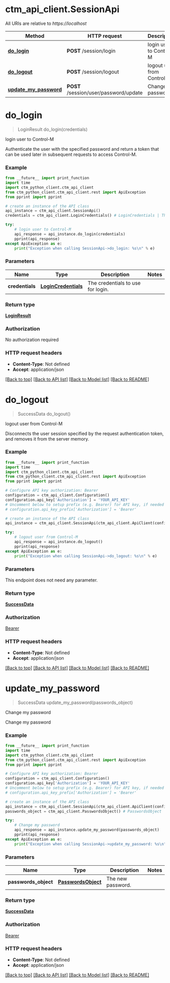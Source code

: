 # ctm_api_client.SessionApi

All URIs are relative to *https://localhost*

Method | HTTP request | Description
------------- | ------------- | -------------
[**do_login**](SessionApi.md#do_login) | **POST** /session/login | login user to Control-M
[**do_logout**](SessionApi.md#do_logout) | **POST** /session/logout | logout user from Control-M
[**update_my_password**](SessionApi.md#update_my_password) | **POST** /session/user/password/update | Change my password


# **do_login**
> LoginResult do_login(credentials)

login user to Control-M

Authenticate the user with the specified password and return a token that can be used later in subsequent requests to access Control-M.

### Example
```python
from __future__ import print_function
import time
import ctm_python_client.ctm_api_client
from ctm_python_client.ctm_api_client.rest import ApiException
from pprint import pprint

# create an instance of the API class
api_instance = ctm_api_client.SessionApi()
credentials = ctm_api_client.LoginCredentials() # LoginCredentials | The credentials to use for login.

try:
    # login user to Control-M
    api_response = api_instance.do_login(credentials)
    pprint(api_response)
except ApiException as e:
    print("Exception when calling SessionApi->do_login: %s\n" % e)
```

### Parameters

Name | Type | Description  | Notes
------------- | ------------- | ------------- | -------------
 **credentials** | [**LoginCredentials**](LoginCredentials.md)| The credentials to use for login. | 

### Return type

[**LoginResult**](LoginResult.md)

### Authorization

No authorization required

### HTTP request headers

 - **Content-Type**: Not defined
 - **Accept**: application/json

[[Back to top]](#) [[Back to API list]](../README.md#documentation-for-api-endpoints) [[Back to Model list]](../README.md#documentation-for-models) [[Back to README]](../README.md)

# **do_logout**
> SuccessData do_logout()

logout user from Control-M

Disconnects the user session specified by the request authentication token, and removes it from the server memory.

### Example
```python
from __future__ import print_function
import time
import ctm_python_client.ctm_api_client
from ctm_python_client.ctm_api_client.rest import ApiException
from pprint import pprint

# Configure API key authorization: Bearer
configuration = ctm_api_client.Configuration()
configuration.api_key['Authorization'] = 'YOUR_API_KEY'
# Uncomment below to setup prefix (e.g. Bearer) for API key, if needed
# configuration.api_key_prefix['Authorization'] = 'Bearer'

# create an instance of the API class
api_instance = ctm_api_client.SessionApi(ctm_api_client.ApiClient(configuration))

try:
    # logout user from Control-M
    api_response = api_instance.do_logout()
    pprint(api_response)
except ApiException as e:
    print("Exception when calling SessionApi->do_logout: %s\n" % e)
```

### Parameters
This endpoint does not need any parameter.

### Return type

[**SuccessData**](SuccessData.md)

### Authorization

[Bearer](../README.md#Bearer)

### HTTP request headers

 - **Content-Type**: Not defined
 - **Accept**: application/json

[[Back to top]](#) [[Back to API list]](../README.md#documentation-for-api-endpoints) [[Back to Model list]](../README.md#documentation-for-models) [[Back to README]](../README.md)

# **update_my_password**
> SuccessData update_my_password(passwords_object)

Change my password

Change my password

### Example
```python
from __future__ import print_function
import time
import ctm_python_client.ctm_api_client
from ctm_python_client.ctm_api_client.rest import ApiException
from pprint import pprint

# Configure API key authorization: Bearer
configuration = ctm_api_client.Configuration()
configuration.api_key['Authorization'] = 'YOUR_API_KEY'
# Uncomment below to setup prefix (e.g. Bearer) for API key, if needed
# configuration.api_key_prefix['Authorization'] = 'Bearer'

# create an instance of the API class
api_instance = ctm_api_client.SessionApi(ctm_api_client.ApiClient(configuration))
passwords_object = ctm_api_client.PasswordsObject() # PasswordsObject | The new password.

try:
    # Change my password
    api_response = api_instance.update_my_password(passwords_object)
    pprint(api_response)
except ApiException as e:
    print("Exception when calling SessionApi->update_my_password: %s\n" % e)
```

### Parameters

Name | Type | Description  | Notes
------------- | ------------- | ------------- | -------------
 **passwords_object** | [**PasswordsObject**](PasswordsObject.md)| The new password. | 

### Return type

[**SuccessData**](SuccessData.md)

### Authorization

[Bearer](../README.md#Bearer)

### HTTP request headers

 - **Content-Type**: Not defined
 - **Accept**: application/json

[[Back to top]](#) [[Back to API list]](../README.md#documentation-for-api-endpoints) [[Back to Model list]](../README.md#documentation-for-models) [[Back to README]](../README.md)

